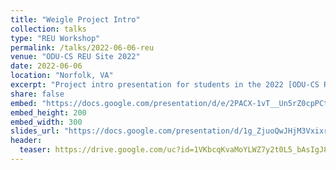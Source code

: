 ```yaml
---
title: "Weigle Project Intro"
collection: talks
type: "REU Workshop"
permalink: /talks/2022-06-06-reu
venue: "ODU-CS REU Site 2022"
date: 2022-06-06
location: "Norfolk, VA"
excerpt: "Project intro presentation for students in the 2022 [ODU-CS REU Site on Disinformation Detection and Analytics](https://oducsreu.github.io/)"
share: false
embed: "https://docs.google.com/presentation/d/e/2PACX-1vT__Un5rZ0cpPCtDfZa1NEGlUkZ6UzvjpbTr4JxgjOHGhHbLtUNagqbJjWhDIQJHJ_pPLUMUZUBwWOn/embed?start=false&loop=false&delayms=3000"
embed_height: 200
embed_width: 300
slides_url: "https://docs.google.com/presentation/d/1g_ZjuoQwJHjM3VxixrtWGJqgVBbEucKh7fYsweX2vzA/preview"
header:
  teaser: https://drive.google.com/uc?id=1VKbcqKvaMoYLWZ7y2t0L5_bAsIgJ8qrs  
---
```

